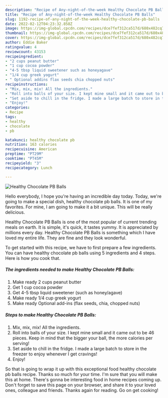 ```yaml
---
description: "Recipe of Any-night-of-the-week Healthy Chocolate PB Balls"
title: "Recipe of Any-night-of-the-week Healthy Chocolate PB Balls"
slug: 1192-recipe-of-any-night-of-the-week-healthy-chocolate-pb-balls
date: 2022-02-12T04:23:32.858Z
image: https://img-global.cpcdn.com/recipes/dce7fef312ca517d/680x482cq70/healthy-chocolate-pb-balls-recipe-main-photo.jpg
thumbnail: https://img-global.cpcdn.com/recipes/dce7fef312ca517d/680x482cq70/healthy-chocolate-pb-balls-recipe-main-photo.jpg
cover: https://img-global.cpcdn.com/recipes/dce7fef312ca517d/680x482cq70/healthy-chocolate-pb-balls-recipe-main-photo.jpg
author: Eddie Baker
ratingvalue: 4
reviewcount: 43153
recipeingredient:
- "2 cups peanut butter"
- "1 cup cocoa powder"
- "4-5 tbsp liquid sweetener such as honeyagave"
- "1/4 cup greek yogurt"
- " Optional addins flax seeds chia chopped nuts"
recipeinstructions:
- "Mix, mix, mix! All the ingredients."
- "Roll into balls of your size. I kept mine small and it came out to be 46 pieces. Keep in mind that the bigger your ball, the more calories per serving!"
- "Set aside to chill in the fridge. I made a large batch to store in the freezer to enjoy whenever I get cravings!"
- "Enjoy!"
categories:
- Recipe
tags:
- healthy
- chocolate
- pb

katakunci: healthy chocolate pb 
nutrition: 163 calories
recipecuisine: American
preptime: "PT29M"
cooktime: "PT45M"
recipeyield: "3"
recipecategory: Lunch

---
```



![Healthy Chocolate PB Balls](https://img-global.cpcdn.com/recipes/dce7fef312ca517d/680x482cq70/healthy-chocolate-pb-balls-recipe-main-photo.jpg)

Hello everybody, I hope you're having an incredible day today. Today, we're going to make a special dish, healthy chocolate pb balls. It is one of my favorites. For mine, I am going to make it a bit unique. This will be really delicious.



Healthy Chocolate PB Balls is one of the most popular of current trending meals on earth. It is simple, it's quick, it tastes yummy. It is appreciated by millions every day. Healthy Chocolate PB Balls is something which I have loved my entire life. They are fine and they look wonderful.


To get started with this recipe, we have to first prepare a few ingredients. You can have healthy chocolate pb balls using 5 ingredients and 4 steps. Here is how you cook that.

<!--inarticleads1-->

##### The ingredients needed to make Healthy Chocolate PB Balls:

1. Make ready 2 cups peanut butter
1. Get 1 cup cocoa powder
1. Get 4-5 tbsp liquid sweetener (such as honey/agave)
1. Make ready 1/4 cup greek yogurt
1. Make ready  Optional add-ins (flax seeds, chia, chopped nuts)




<!--inarticleads2-->

##### Steps to make Healthy Chocolate PB Balls:

1. Mix, mix, mix! All the ingredients.
1. Roll into balls of your size. I kept mine small and it came out to be 46 pieces. Keep in mind that the bigger your ball, the more calories per serving!
1. Set aside to chill in the fridge. I made a large batch to store in the freezer to enjoy whenever I get cravings!
1. Enjoy!




So that is going to wrap it up with this exceptional food healthy chocolate pb balls recipe. Thanks so much for your time. I'm sure that you will make this at home. There's gonna be interesting food in home recipes coming up. Don't forget to save this page on your browser, and share it to your loved ones, colleague and friends. Thanks again for reading. Go on get cooking!
